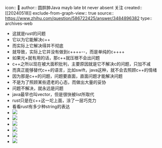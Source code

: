 icon:: 💾
author:: 圆胖肿Java mayb late bt never absent 关注
created:: [[20240518]]
exclude-from-graph-view:: true
source:: https://www.zhihu.com/question/586722425/answer/3484896382
type:: archives-web

- 这就是rust的问题
- 它以为它能解决c++
- 而实际上它解决得并不彻底
- 就导致，实际上它并没有做到c++++--，而是单纯的c++++
- 如果光+就有用的话，那c++就压根不会出问题
- c++之所以现在被大面积批判，主要原因就是它不解决c的问题，只加不减
- 而真正能够替代c++的语言，比如swift，java这种，就不会去照顾c++的情绪
- 因为那是c++的问题，问题要直面，直面问题才能解决问题
- 不是为了照顾某些遗老的心态，而做出大量的妥协
- 问题不解决，就永远是问题
- java最早也叫vector，但是很快被list所取代
- rust只是在c++这一坨上面，涂了一层巧克力
- 看看rust有多少种string的表达
- ![](assets/2024/v2-933fa8211443a9195ea32bca78ce111f_720w.jpg)
- ![](assets/2024/v2-933fa8211443a9195ea32bca78ce111f_r.jpg)
- ![](assets/2024/v2-e16b630002768b19e4ddff0606948816_720w.jpg)
- ![](assets/2024/v2-e16b630002768b19e4ddff0606948816_1440w.webp)
- ![](assets/2024/v2-4abc2883ec16fabdb248d1f92cbdfce4_720w.jpg)
- ![](assets/2024/v2-4abc2883ec16fabdb248d1f92cbdfce4_r.jpg)
